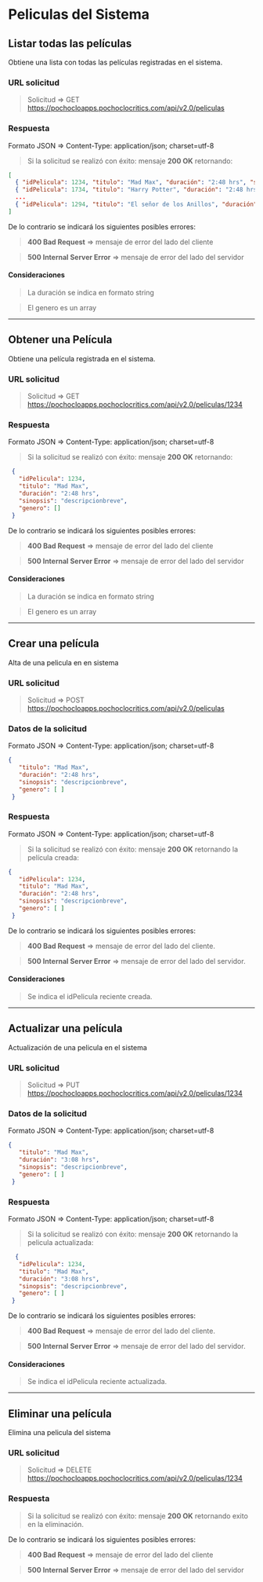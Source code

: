 # Peliculas del Sistema

## Listar todas las películas

Obtiene una lista con todas las películas registradas en el sistema.

### URL solicitud

> Solicitud => GET <https://pochocloapps.pochoclocritics.com/api/v2.0/peliculas>

### Respuesta

Formato JSON => Content-Type: application/json; charset=utf-8

>Si la solicitud se realizó con éxito: mensaje **200 OK** retornando:

```json
[
  { "idPelicula": 1234, "titulo": "Mad Max", "duración": "2:48 hrs", "sinopsis": "descripcionbreve", "genero[]"},
  { "idPelicula": 1734, "titulo": "Harry Potter", "duración": "2:48 hrs", "sinopsis": "descripcionbreve", "genero[]"},
  ...
  { "idPelicula": 1294, "titulo": "El señor de los Anillos", "duración": "2:48 hrs", "sinopsis": "descripcionbreve", "genero[]"}  
]
```

De lo contrario se indicará los siguientes posibles errores:

> **400 Bad Request** => mensaje de error del lado del cliente

> **500 Internal Server Error** => mensaje de error del lado del servidor

#### Consideraciones

> La duración se indica en formato string

> El genero es un array

---

## Obtener una Película

Obtiene una película  registrada en el sistema.

### URL solicitud

> Solicitud => GET <https://pochocloapps.pochoclocritics.com/api/v2.0/peliculas/1234>

### Respuesta

Formato JSON => Content-Type: application/json; charset=utf-8

>Si la solicitud se realizó con éxito: mensaje **200 OK** retornando:

```json
 {
   "idPelicula": 1234,
   "titulo": "Mad Max",
   "duración": "2:48 hrs",
   "sinopsis": "descripcionbreve",
   "genero": []
 }
```

De lo contrario se indicará los siguientes posibles errores:

> **400 Bad Request** => mensaje de error del lado del cliente

> **500 Internal Server Error** => mensaje de error del lado del servidor

#### Consideraciones

> La duración se indica en formato string

> El genero es un array

---

## Crear una película

Alta de una pelicula en en sistema

### URL solicitud

>Solicitud => POST  <https://pochocloapps.pochoclocritics.com/api/v2.0/peliculas>

### Datos de la solicitud

Formato JSON => Content-Type: application/json; charset=utf-8

```json
{  
   "titulo": "Mad Max",
   "duración": "2:48 hrs",
   "sinopsis": "descripcionbreve",
   "genero": [ ]
 }
```

### Respuesta

Formato JSON => Content-Type: application/json; charset=utf-8

> Si la solicitud se realizó con éxito: mensaje **200 OK** retornando la película creada:

```json
{  
   "idPelicula": 1234,
   "titulo": "Mad Max",
   "duración": "2:48 hrs",
   "sinopsis": "descripcionbreve",
   "genero": [ ]
 }
```

De lo contrario se indicará los siguientes posibles errores:

> **400 Bad Request** => mensaje de error del lado del cliente.

> **500 Internal Server Error** => mensaje de error del lado del servidor.

#### Consideraciones

> Se indica el idPelicula reciente creada.

---

## Actualizar una película

Actualización de una pelicula en el sistema

### URL solicitud

>Solicitud => PUT  <https://pochocloapps.pochoclocritics.com/api/v2.0/peliculas/1234>

### Datos de la solicitud

Formato JSON => Content-Type: application/json; charset=utf-8

```json
{  
   "titulo": "Mad Max",
   "duración": "3:08 hrs",
   "sinopsis": "descripcionbreve",
   "genero": [ ]
 }
```

### Respuesta

Formato JSON => Content-Type: application/json; charset=utf-8

>Si la solicitud se realizó con éxito: mensaje **200 OK** retornando la pelicula actualizada:

```json
  {  
   "idPelicula": 1234,
   "titulo": "Mad Max",
   "duración": "3:08 hrs",
   "sinopsis": "descripcionbreve",
   "genero": [ ]
 }
```

De lo contrario se indicará los siguientes posibles errores:

> **400 Bad Request** => mensaje de error del lado del cliente.

> **500 Internal Server Error** => mensaje de error del lado del servidor.

#### Consideraciones

> Se indica el idPelicula reciente actualizada.

---

## Eliminar una película

Elimina una pelicula del sistema

### URL solicitud

> Solicitud => DELETE  <https://pochocloapps.pochoclocritics.com/api/v2.0/peliculas/1234>

### Respuesta

> Si la solicitud se realizó con éxito: mensaje **200 OK** retornando exito en la eliminación.

De lo contrario se indicará los siguientes posibles errores:

> **400 Bad Request** => mensaje de error del lado del cliente

> **500 Internal Server Error** => mensaje de error del lado del servidor
